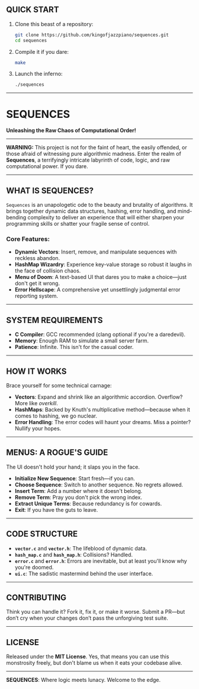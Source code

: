
## QUICK START

1. Clone this beast of a repository:
   ```bash
   git clone https://github.com/kingofjazzpiano/sequences.git
   cd sequences
   ```
2. Compile it if you dare:
   ```bash
   make
   ```
3. Launch the inferno:
   ```bash
   ./sequences
   ```

---

# SEQUENCES

**Unleashing the Raw Chaos of Computational Order!**

---

**WARNING:** This project is not for the faint of heart, the easily offended, or those afraid of witnessing pure algorithmic madness. Enter the realm of **Sequences**, a terrifyingly intricate labyrinth of code, logic, and raw computational power. If you dare.

---

## WHAT IS SEQUENCES?

`Sequences` is an unapologetic ode to the beauty and brutality of algorithms. It brings together dynamic data structures, hashing, error handling, and mind-bending complexity to deliver an experience that will either sharpen your programming skills or shatter your fragile sense of control.

### Core Features:
- **Dynamic Vectors**: Insert, remove, and manipulate sequences with reckless abandon.
- **HashMap Wizardry**: Experience key-value storage so robust it laughs in the face of collision chaos.
- **Menu of Doom**: A text-based UI that dares you to make a choice—just don't get it wrong.
- **Error Hellscape**: A comprehensive yet unsettlingly judgmental error reporting system.

---

## SYSTEM REQUIREMENTS

- **C Compiler**: GCC recommended (clang optional if you're a daredevil).
- **Memory**: Enough RAM to simulate a small server farm.
- **Patience**: Infinite. This isn't for the casual coder.

---

## HOW IT WORKS

Brace yourself for some technical carnage:

- **Vectors**: Expand and shrink like an algorithmic accordion. Overflow? More like *overkill*.  
- **HashMaps**: Backed by Knuth's multiplicative method—because when it comes to hashing, we go nuclear.  
- **Error Handling**: The error codes will haunt your dreams. Miss a pointer? Nullify your hopes.  

---

## MENUS: A ROGUE'S GUIDE

The UI doesn't hold your hand; it slaps you in the face.

- **Initialize New Sequence**: Start fresh—if you can.  
- **Choose Sequence**: Switch to another sequence. No regrets allowed.  
- **Insert Term**: Add a number where it doesn't belong.  
- **Remove Term**: Pray you don't pick the wrong index.  
- **Extract Unique Terms**: Because redundancy is for cowards.  
- **Exit**: If you have the guts to leave.

---

## CODE STRUCTURE

- **`vector.c`** and **`vector.h`**: The lifeblood of dynamic data.  
- **`hash_map.c`** and **`hash_map.h`**: Collisions? Handled.  
- **`error.c`** and **`error.h`**: Errors are inevitable, but at least you'll know why you're doomed.  
- **`ui.c`**: The sadistic mastermind behind the user interface.

---

## CONTRIBUTING

Think you can handle it? Fork it, fix it, or make it worse. Submit a PR—but don’t cry when your changes don’t pass the unforgiving test suite.

---

## LICENSE

Released under the **MIT License**. Yes, that means you can use this monstrosity freely, but don't blame us when it eats your codebase alive.

---

**SEQUENCES**: Where logic meets lunacy. Welcome to the edge.
```
